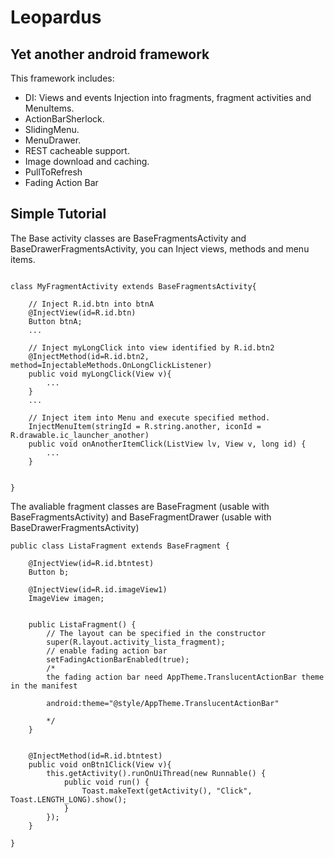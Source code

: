 Leopardus
=========

Yet another android framework
-----------------------------
This framework includes:
* DI: Views and events Injection into fragments, fragment activities and MenuItems.
* ActionBarSherlock.
* SlidingMenu.
* MenuDrawer.
* REST cacheable support.
* Image download and caching.
* PullToRefresh
* Fading Action Bar


Simple Tutorial
---------------

The Base activity classes are BaseFragmentsActivity and BaseDrawerFragmentsActivity, you can Inject views, methods and menu items.

```

class MyFragmentActivity extends BaseFragmentsActivity{
  
    // Inject R.id.btn into btnA
    @InjectView(id=R.id.btn)
    Button btnA;
    ...
    
    // Inject myLongClick into view identified by R.id.btn2
    @InjectMethod(id=R.id.btn2, method=InjectableMethods.OnLongClickListener)
    public void myLongClick(View v){
        ...
    }
    ...
    
    // Inject item into Menu and execute specified method. 
    InjectMenuItem(stringId = R.string.another, iconId = R.drawable.ic_launcher_another)
    public void onAnotherItemClick(ListView lv, View v, long id) {
        ...
    }
    

}

```

The avaliable fragment classes are BaseFragment (usable with BaseFragmentsActivity) and BaseFragmentDrawer (usable with BaseDrawerFragmentsActivity)

```
public class ListaFragment extends BaseFragment {
    
    @InjectView(id=R.id.btntest)
    Button b;

    @InjectView(id=R.id.imageView1)
    ImageView imagen;
      
      
    public ListaFragment() {
        // The layout can be specified in the constructor
        super(R.layout.activity_lista_fragment);
        // enable fading action bar
        setFadingActionBarEnabled(true);
        /*
        the fading action bar need AppTheme.TranslucentActionBar theme in the manifest

        android:theme="@style/AppTheme.TranslucentActionBar"

        */
    }


    @InjectMethod(id=R.id.btntest)
    public void onBtn1Click(View v){
        this.getActivity().runOnUiThread(new Runnable() {
            public void run() {
                Toast.makeText(getActivity(), "Click", Toast.LENGTH_LONG).show();
            }
        });
    }
    
}


```
